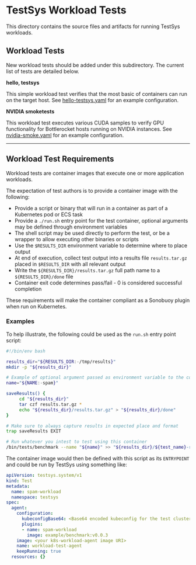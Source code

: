 # TestSys Workload Tests

This directory contains the source files and artifacts for running TestSys workloads.

## Workload Tests

New workload tests should be added under this subdirectory.
The current list of tests are detailed below.

**hello, testsys**

This simple workload test verifies that the most basic of containers can run on the target host.
See [hello-testsys.yaml](hello-testsys.yaml) for an example configuration.

**NVIDIA smoketests**

This workload test executes various CUDA samples to verify GPU functionality for Bottlerocket hosts running on NVIDIA instances.
See [nvidia-smoke.yaml](nvidia-smoke.yaml) for an example configuration.

---

## Workload Test Requirements

Workload tests are container images that execute one or more application workloads.

The expectation of test authors is to provide a container image with the following:

* Provide a script or binary that will run in a container as part of a Kubernetes pod or ECS task
* Provide a `./run.sh` entry point for the test container, optional arguments may be defined through environment variables
* The shell script may be used directly to perform the test, or be a wrapper to allow executing other binaries or scripts
* Use the `$RESULTS_DIR` environment variable to determine where to place output
* At end of execution, collect test output into a results file `results.tar.gz` placed in `$RESULTS_DIR` with all relevant output
* Write the `${RESULTS_DIR}/results.tar.gz` full path name to a `${RESULTS_DIR}/done` file
* Container exit code determines pass/fail - 0 is considered successful completion

These requirements will make the container compliant as a Sonobuoy plugin when run on Kubernetes.

### Examples

To help illustrate, the following could be used as the `run.sh` entry point script:

```bash
#!/bin/env bash

results_dir="${RESULTS_DIR:-/tmp/results}"
mkdir -p "${results_dir}"

# Example of optional argument passed as environment variable to the container
name="${NAME:-spam}"

saveResults() {
     cd "${results_dir}"
     tar czf results.tar.gz *
     echo "${results_dir}/results.tar.gz" > "${results_dir}/done"
}

# Make sure to always capture results in expected place and format
trap saveResults EXIT

# Run whatever you intest to test using this container
/bin/tests/benchmark --name "${name}" >> "${results_dir}/${test_name}-results" 2>&1
```

The container image would then be defined with this script as its `ENTRYPOINT` and could be run by TestSys using something like:

```yaml
apiVersion: testsys.system/v1
kind: Test
metadata:
  name: spam-workload
  namespace: testsys
spec:
  agent:
    configuration:
      kubeconfigBase64: <Base64 encoded kubeconfig for the test cluster workload runs the tests in>
      plugins:
      - name: spam-workload
        image: example/benchmark:v0.0.3
    image: <your k8s-workload-agent image URI>
    name: workload-test-agent
    keepRunning: true
  resources: {}
```
